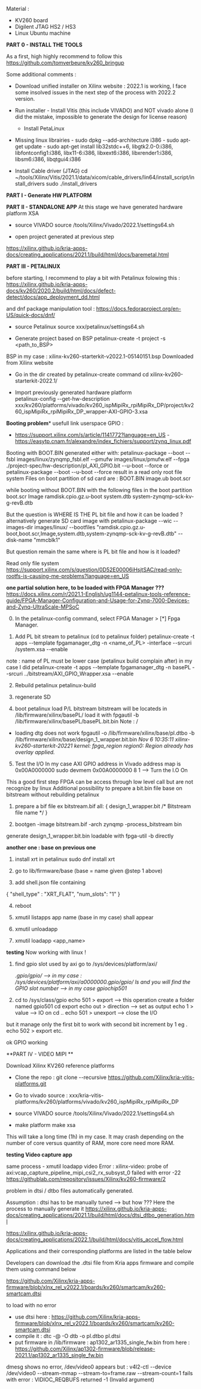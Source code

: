 Material :
- KV260 board
- Digilent JTAG HS2 / HS3 
- Linux Ubuntu machine 

**PART 0 - INSTALL THE TOOLS**

As a first, high highly recommend to follow this 
https://github.com/tomverbeure/kv260_bringup

Some additional comments :
   * Download unified installer on Xilinx website : 2022.1 is working, I face some insolved issues in the next step of the process with 2022.2 version.
   
   * Run installer 
	- Install Vitis (this include VIVADO) and NOT vivado alone (I did the mistake, impossible to generate the design for license reason)
    	- Install PetaLinux
    	  	
   * Missing linux librairies
   	- sudo dpkg --add-architecture i386
	- sudo apt-get update
	- sudo apt-get install lib32stdc++6, libgtk2.0-0:i386, libfontconfig1:i386, libx11-6:i386, libxext6:i386, libxrender1:i386, libsm6:i386, libqtgui4:i386

   * Install Cable driver (JTAG) 
	cd ~/tools/Xilinx/Vitis/2021.1/data/xicom/cable_drivers/lin64/install_script/install_drivers
	sudo ./install_drivers
	

**PART I - Generate HW PLATFORM**



**PART II - STANDALONE APP**
At this stage we have generated hardware platform XSA

   * source VIVADO
   	source /tools/Xilinx/Vivado/2022.1/settings64.sh
   
   * open project generated at previous step
   

https://xilinx.github.io/kria-apps-docs/creating_applications/2021.1/build/html/docs/baremetal.html

**PART III - PETALINUX**

before starting, I recommend to play a bit with Petalinux folowing this : 
https://xilinx.github.io/kria-apps-docs/kv260/2020.2/build/html/docs/defect-detect/docs/app_deployment_dd.html

and dnf package manipulation tool :
https://docs.fedoraproject.org/en-US/quick-docs/dnf/


   * source Petalinux
   	source xxx/petalinux/settings64.sh

   * Generate project based on BSP
	petalinux-create -t project -s <path_to_BSP>

BSP in my case : xilinx-kv260-starterkit-v2022.1-05140151.bsp
Downloaded from Xilinx website
	
   * Go in the dir created by petalinux-create command
   	cd xilinx-kv260-starterkit-2022.1/
   	
   * Import previously generated hardware platform	
   	petalinux-config --get-hw-description xxx/kv260/platforms/vivado/kv260_ispMipiRx_rpiMipiRx_DP/project/kv260_ispMipiRx_rpiMipiRx_DP_wrapper-AXI-GPIO-3.xsa 
   	
   	
**Booting problem***
usefull link
userspace GPIO :
- https://support.xilinx.com/s/article/1141772?language=en_US
-https://easytp.cnam.fr/alexandre/index_fichiers/support/zynq_linux.pdf


Booting with BOOT.BIN generated either with:
petalinux-package --boot --fsbl images/linux/zynqmp_fsbl.elf --pmufw images/linux/pmufw.elf --fpga ./project-spec/hw-description/pl_AXI_GPIO.bit --u-boot --force
or 
petalinux-package --boot --u-boot --force
result in a read only root file system
Files on boot partition of sd card are :
    BOOT.BIN
    image.ub
    boot.scr

while booting without BOOT.BIN with the following files in the boot partition
    boot.scr
    Image
    ramdisk.cpio.gz.u-boot
    system.dtb 
    system-zynqmp-sck-kv-g-revB.dtb

But the question is WHERE IS THE PL bit file and how it can be loaded ?
alternatively generate SD card image with 
petalinux-package --wic --images-dir images/linux/ --bootfiles "ramdisk.cpio.gz.u-boot,boot.scr,Image,system.dtb,system-zynqmp-sck-kv-g-revB.dtb" --disk-name "mmcblk1"

But question remain the same where is PL bit file and how is it loaded?

Read only file system 
https://support.xilinx.com/s/question/0D52E00006iHsjtSAC/read-only-rootfs-is-causing-me-problems?language=en_US


**one partial solution here, to be loaded with FPGA Manager ???**
https://docs.xilinx.com/r/2021.1-English/ug1144-petalinux-tools-reference-guide/FPGA-Manager-Configuration-and-Usage-for-Zynq-7000-Devices-and-Zynq-UltraScale-MPSoC

0. In the petalinux-config command, select FPGA Manager > [*] Fpga Manager.

1. Add PL bit stream to petalinux (cd to petalinux folder)
petalinux-create -t apps --template fpgamanager_dtg -n <name_of_PL> -interface --srcuri <path-to-xsa>/system.xsa --enable

note : name of PL must be lower case (petalinux build complain after)
in my case I did 
petalinux-create -t apps --template fpgamanager_dtg -n basePL  --srcuri ../bitstream/AXI_GPIO_Wrapper.xsa --enable


2. Rebuild petalinux
petalinux-build

3. regenerate SD 

4. boot petalinux load P/L bitstream
bitstream will be locateds in /lib/firmware/xilinx/basePL/
load it with fpgautil -b /lib/firmware/xilinx/basePL/basePL.bit.bin
Note : /
- loading dtg does not work 
fpgautil -o /lib/firmware/xilinx/base/pl.dtbo -b /lib/firmware/xilinx/base/design_1_wrapper.bit.bin
*Nov  6 10:35:11 xilinx-kv260-starterkit-20221 kernel: fpga_region region0: Region already has overlay applied.*


5. Test the I/O
In my case AXI GPIO address in Vivado address map is 0x00A0000000
sudo devmem 0x00A0000000 8 1 --> Turn the I.O On

This a good first step FPGA can be access through low level call but are not recognize by linux
Additional  possibility to prepare a bit.bin file base on bitstream without rebuilding petalinux

1. prepare a bif file ex bitstream.bif
all:
{
        design_1_wrapper.bit /* Bitstream file name */
}

2. bootgen -image bitstream.bif -arch zynqmp -process_bitstream bin

generate design_1_wrapper.bit.bin loadable with fpga-util -b directly


**another one : base on previous one**

1. install xrt in petalinux
sudo dnf install xrt

2. go to lib/firmware/base (base = name given @step 1 above)

3. add shell.json file containing

{
    "shell_type" : "XRT_FLAT",
    "num_slots": "1"
}

4. reboot

5. xmutil listapps
app name (base in my case)  shall appear

6. xmutil unloadapp

7. xmutil loadapp <app_name>


**testing**
Now working with linux !

1. find gpio slot used by axi 
	go to /sys/devices/platform/axi/<address of AXI GPIO in vivado>.gpio/gpio/ 
	--> in my case : /sys/devices/platform/axi/a0000000.gpio/gpio/
	ls and you will find the GPIO slot number
	--> in my case gpiochip501
	
2. cd to /sys/class/gpio
	echo 501 > export
		--> this operation create a folder named gpio501
	cd export
	echo out > direction
		--> set as output
	echo 1 > value
		--> IO on
	cd ..
	echo 501 > unexport
		--> close the I/O
		
but it manage only the first bit 
to work with second bit increment by 1 
eg . echo 502 > export etc.
		
 
ok GPIO working

**PART IV - VIDEO MIPI **

Download Xilinx KV260 reference platforms 
   * Clone the repo : 
	git clone --recursive https://github.com/Xilinx/kria-vitis-platforms.git

   * Go to vivado source : xxx/kria-vitis-platforms/kv260/platforms/vivado/kv260_ispMipiRx_rpiMipiRx_DP
   
   * source VIVADO
   	source /tools/Xilinx/Vivado/2022.1/settings64.sh
   	
   * make platform 
   	make xsa

This will take a long time (1h) in my case. It may crash depending on the number of core versus quantity of RAM, more core need more RAM.


**testing Video capture app**

same process 
	- xmutil loadapp video
Error : 
xilinx-video: probe of axi:vcap_capture_pipeline_mipi_csi2_rx_subsyst_0 failed with error -22
https://githublab.com/repository/issues/Xilinx/kv260-firmware/2

problem in dtsi / dtbo files automatically generated.

Assumption : dtsi has to be manually tuned --> but how ???
Here the process to manually generate it 
https://xilinx.github.io/kria-apps-docs/creating_applications/2021.1/build/html/docs/dtsi_dtbo_generation.html


https://xilinx.github.io/kria-apps-docs/creating_applications/2022.1/build/html/docs/vitis_accel_flow.html

 

Applications and their corresponding platforms are listed in the table below
 

Developers can download the .dtsi file from Kria apps firmware and compile them using command below

https://github.com/Xilinx/kria-apps-firmware/blob/xlnx_rel_v2022.1/boards/kv260/smartcam/kv260-smartcam.dtsi

to load with no error 
- use dtsi here : https://github.com/Xilinx/kria-apps-firmware/blob/xlnx_rel_v2022.1/boards/kv260/smartcam/kv260-smartcam.dtsi
- compile it : dtc -@ -O dtb -o pl.dtbo pl.dtsi
- put firmware in /lib/firmware : ap1302_ar1335_single_fw.bin from here : https://github.com/Xilinx/ap1302-firmware/blob/release-2021.1/ap1302_ar1335_single_fw.bin

dmesg shows no error, /dev/video0 appears 
but :
v4l2-ctl --device /dev/video0 --stream-mmap --stream-to=frame.raw --stream-count=1
fails with error :
	VIDIOC_REQBUFS returned -1 (Invalid argument)





